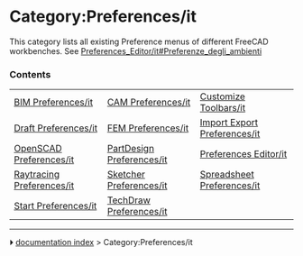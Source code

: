 # Category:Preferences/it
This category lists all existing Preference menus of different FreeCAD workbenches. See [Preferences_Editor/it#Preferenze_degli_ambienti](Preferences_Editor/it#Preferenze_degli_ambienti.md)

### Contents

|     |     |     |
| --- | --- | --- |
| [BIM Preferences/it](BIM_Preferences/it.md) | [CAM Preferences/it](CAM_Preferences/it.md) | [Customize Toolbars/it](Customize_Toolbars/it.md) |
| [Draft Preferences/it](Draft_Preferences/it.md) | [FEM Preferences/it](FEM_Preferences/it.md) | [Import Export Preferences/it](Import_Export_Preferences/it.md) |
| [OpenSCAD Preferences/it](OpenSCAD_Preferences/it.md) | [PartDesign Preferences/it](PartDesign_Preferences/it.md) | [Preferences Editor/it](Preferences_Editor/it.md) |
| [Raytracing Preferences/it](Raytracing_Preferences/it.md) | [Sketcher Preferences/it](Sketcher_Preferences/it.md) | [Spreadsheet Preferences/it](Spreadsheet_Preferences/it.md) |
| [Start Preferences/it](Start_Preferences/it.md) | [TechDraw Preferences/it](TechDraw_Preferences/it.md) |



---
⏵ [documentation index](../README.md) > Category:Preferences/it
